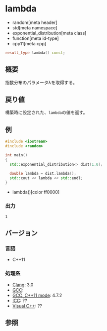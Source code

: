 # lambda
* random[meta header]
* std[meta namespace]
* exponential_distribution[meta class]
* function[meta id-type]
* cpp11[meta cpp]

```cpp
result_type lambda() const;
```

## 概要
指数分布のパラメータλを取得する。


## 戻り値
構築時に設定された、`lambda`の値を返す。


## 例
```cpp example
#include <iostream>
#include <random>

int main()
{
  std::exponential_distribution<> dist(1.0);

  double lambda = dist.lambda();
  std::cout << lambda << std::endl;
}
```
* lambda()[color ff0000]

### 出力
```
1
```

## バージョン
### 言語
- C++11

### 処理系
- [Clang](/implementation.md#clang): 3.0
- [GCC](/implementation.md#gcc): 
- [GCC, C++11 mode](/implementation.md#gcc): 4.7.2
- [ICC](/implementation.md#icc): ??
- [Visual C++](/implementation.md#visual_cpp): ??


## 参照


